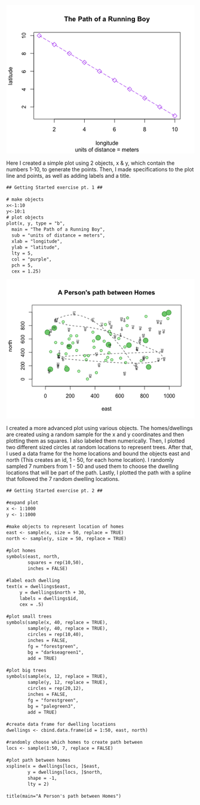 
![](RunningBoyPlot.png)

Here I created a simple plot using 2 objects, x & y, which contain the numbers 1-10, to generate the points. Then, I made specifications to the plot line and points, as well as adding labels and a title.

```
## Getting Started exercise pt. 1 ##

# make objects
x<-1:10
y<-10:1
# plot objects
plot(x, y, type = "b", 
  main = "The Path of a Running Boy", 
  sub = "units of distance = meters", 
  xlab = "longitude", 
  ylab = "latitude", 
  lty = 5, 
  col = "purple", 
  pch = 5, 
  cex = 1.25) 
```

![](GettingStarted2Plot.png)

I created a more advanced plot using various objects. The homes/dwellings are created using a random sample for the x and y coordinates and then plotting them as squares. I also labeled them numerically. Then, I plotted two different sized circles at random locations to represent trees. After that, I used a data frame for the home locations and bound the objects east and north (This creates an id, 1 - 50, for each home location). I randomly sampled 7 numbers from 1 - 50 and used them to choose the dwelling locations that will be part of the path. Lastly, I plotted the path with a spline that followed the 7 random dwelling locations.

```
## Getting Started exercise pt. 2 ##

#expand plot 
x <- 1:1000
y <- 1:1000

#make objects to represent location of homes
east <- sample(x, size = 50, replace = TRUE)
north <- sample(y, size = 50, replace = TRUE)

#plot homes
symbols(east, north, 
        squares = rep(10,50), 
        inches = FALSE)
        
#label each dwelling
text(x = dwellings$east,
     y = dwellings$north + 30,
     labels = dwellings$id, 
     cex = .5)

#plot small trees
symbols(sample(x, 40, replace = TRUE), 
        sample(y, 40, replace = TRUE), 
        circles = rep(10,40), 
        inches = FALSE,
        fg = "forestgreen",
        bg = "darkseagreen1",
        add = TRUE)

#plot big trees
symbols(sample(x, 12, replace = TRUE), 
        sample(y, 12, replace = TRUE), 
        circles = rep(20,12), 
        inches = FALSE,
        fg = "forestgreen",
        bg = "palegreen3",
        add = TRUE)

#create data frame for dwelling locations
dwellings <- cbind.data.frame(id = 1:50, east, north)

#randomly choose which homes to create path between
locs <- sample(1:50, 7, replace = FALSE)

#plot path between homes
xspline(x = dwellings[locs, ]$east, 
        y = dwellings[locs, ]$north,
        shape = -1,
        lty = 2)

title(main="A Person's path between Homes")
```
